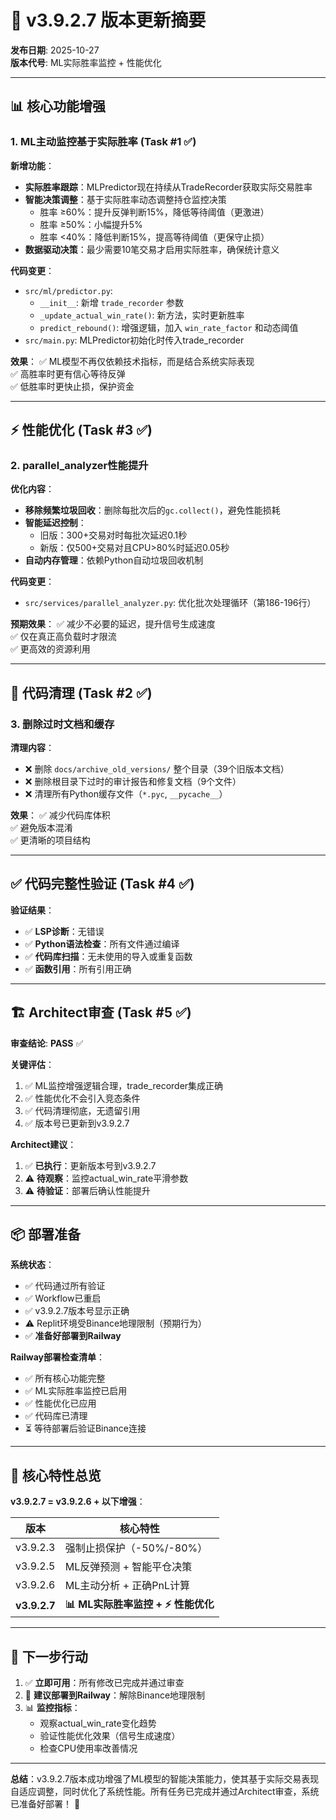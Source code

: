 # 🎯 v3.9.2.7 版本更新摘要

**发布日期**: 2025-10-27  
**版本代号**: ML实际胜率监控 + 性能优化

---

## 📊 核心功能增强

### 1. ML主动监控基于实际胜率 (Task #1 ✅)

**新增功能**：
- **实际胜率跟踪**：MLPredictor现在持续从TradeRecorder获取实际交易胜率
- **智能决策调整**：基于实际胜率动态调整持仓监控决策
  - 胜率 ≥60%：提升反弹判断15%，降低等待阈值（更激进）
  - 胜率 ≥50%：小幅提升5%
  - 胜率 <40%：降低判断15%，提高等待阈值（更保守止损）
- **数据驱动决策**：最少需要10笔交易才启用实际胜率，确保统计意义

**代码变更**：
- `src/ml/predictor.py`:
  - `__init__`: 新增 `trade_recorder` 参数
  - `_update_actual_win_rate()`: 新方法，实时更新胜率
  - `predict_rebound()`: 增强逻辑，加入 `win_rate_factor` 和动态阈值
- `src/main.py`: MLPredictor初始化时传入trade_recorder

**效果**：
✅ ML模型不再仅依赖技术指标，而是结合系统实际表现  
✅ 高胜率时更有信心等待反弹  
✅ 低胜率时更快止损，保护资金  

---

## ⚡ 性能优化 (Task #3 ✅)

### 2. parallel_analyzer性能提升

**优化内容**：
- **移除频繁垃圾回收**：删除每批次后的`gc.collect()`，避免性能损耗
- **智能延迟控制**：
  - 旧版：300+交易对时每批次延迟0.1秒
  - 新版：仅500+交易对且CPU>80%时延迟0.05秒
- **自动内存管理**：依赖Python自动垃圾回收机制

**代码变更**：
- `src/services/parallel_analyzer.py`: 优化批次处理循环（第186-196行）

**预期效果**：
✅ 减少不必要的延迟，提升信号生成速度  
✅ 仅在真正高负载时才限流  
✅ 更高效的资源利用  

---

## 🧹 代码清理 (Task #2 ✅)

### 3. 删除过时文档和缓存

**清理内容**：
- ❌ 删除 `docs/archive_old_versions/` 整个目录（39个旧版本文档）
- ❌ 删除根目录下过时的审计报告和修复文档（9个文件）
- ❌ 清理所有Python缓存文件（`*.pyc`, `__pycache__`）

**效果**：
✅ 减少代码库体积  
✅ 避免版本混淆  
✅ 更清晰的项目结构  

---

## ✅ 代码完整性验证 (Task #4 ✅)

**验证结果**：
- ✅ **LSP诊断**：无错误
- ✅ **Python语法检查**：所有文件通过编译
- ✅ **代码库扫描**：无未使用的导入或重复函数
- ✅ **函数引用**：所有引用正确

---

## 🏗️ Architect审查 (Task #5 ✅)

**审查结论**: **PASS** ✅

**关键评估**：
1. ✅ ML监控增强逻辑合理，trade_recorder集成正确
2. ✅ 性能优化不会引入竞态条件
3. ✅ 代码清理彻底，无遗留引用
4. ✅ 版本号已更新到v3.9.2.7

**Architect建议**：
1. ✅ **已执行**：更新版本号到v3.9.2.7
2. ⚠️ **待观察**：监控actual_win_rate平滑参数
3. ⚠️ **待验证**：部署后确认性能提升

---

## 📦 部署准备

**系统状态**：
- ✅ 代码通过所有验证
- ✅ Workflow已重启
- ✅ v3.9.2.7版本号显示正确
- ⚠️ Replit环境受Binance地理限制（预期行为）
- ✅ **准备好部署到Railway**

**Railway部署检查清单**：
- ✅ 所有核心功能完整
- ✅ ML实际胜率监控已启用
- ✅ 性能优化已应用
- ✅ 代码库已清理
- ⏳ 等待部署后验证Binance连接

---

## 🎯 核心特性总览

**v3.9.2.7 = v3.9.2.6 + 以下增强**：

| 版本 | 核心特性 |
|------|---------|
| v3.9.2.3 | 强制止损保护（-50%/-80%） |
| v3.9.2.5 | ML反弹预测 + 智能平仓决策 |
| v3.9.2.6 | ML主动分析 + 正确PnL计算 |
| **v3.9.2.7** | **📊 ML实际胜率监控 + ⚡ 性能优化** |

---

## 🚀 下一步行动

1. ✅ **立即可用**：所有修改已完成并通过审查
2. 🚀 **建议部署到Railway**：解除Binance地理限制
3. 📊 **监控指标**：
   - 观察actual_win_rate变化趋势
   - 验证性能优化效果（信号生成速度）
   - 检查CPU使用率改善情况

---

**总结**：v3.9.2.7版本成功增强了ML模型的智能决策能力，使其基于实际交易表现自适应调整，同时优化了系统性能。所有任务已完成并通过Architect审查，系统已准备好部署！ 🎉
